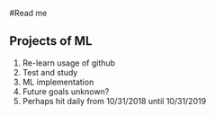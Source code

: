 #Read me


## Projects of ML



1. Re-learn usage of github
2. Test and study
3. ML implementation
4. Future goals unknown?
5. Perhaps hit daily from 10/31/2018 until 10/31/2019